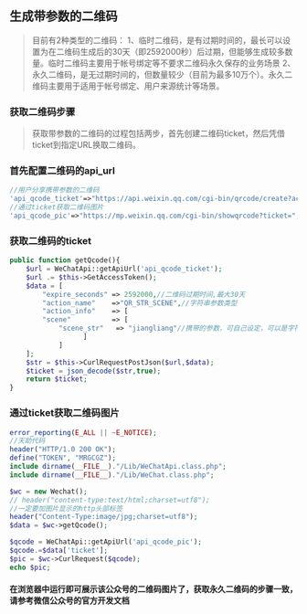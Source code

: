 ## 生成带参数的二维码
>目前有2种类型的二维码：
>1、临时二维码，是有过期时间的，最长可以设置为在二维码生成后的30天（即2592000秒）后过期，但能够生成较多数量。临时二维码主要用于帐号绑定等不要求二维码永久保存的业务场景
>2、永久二维码，是无过期时间的，但数量较少（目前为最多10万个）。永久二维码主要用于适用于帐号绑定、用户来源统计等场景。

### 获取二维码步骤
>获取带参数的二维码的过程包括两步，首先创建二维码ticket，然后凭借ticket到指定URL换取二维码。

### 首先配置二维码的api_url
```php
//用户分享携带参数的二维码
'api_qcode_ticket'=>"https://api.weixin.qq.com/cgi-bin/qrcode/create?access_token=",
//通过ticket获取二维码图片
'api_qcode_pic'=>"https://mp.weixin.qq.com/cgi-bin/showqrcode?ticket=",
```
### 获取二维码的ticket
```php
public function getQcode(){
    $url = WeChatApi::getApiUrl('api_qcode_ticket');
    $url .= $this->GetAccessToken();
    $data = [
        "expire_seconds" => 2592000,//二维码过期时间,最大30天
        "action_name"    =>"QR_STR_SCENE",//字符串参数类型
        "action_info"    => [
        "scene"          => [
            "scene_str"   => "jiangliang"//携带的参数，可自己设定，可以是字符串，也可以是整形
                  ]
            ]
    ];
    $str = $this->CurlRequestPostJson($url,$data);
    $ticket = json_decode($str,true);
    return $ticket;
}
```

### 通过ticket获取二维码图片
```php
error_reporting(E_ALL || ~E_NOTICE);
//天助代码
header("HTTP/1.0 200 OK");
define("TOKEN", "MRGCGZ");
include dirname(__FILE__)."/Lib/WeChatApi.class.php";
include dirname(__FILE__)."/Lib/WeChat.class.php";

$wc = new Wechat();
// header("content-type:text/html;charset=utf8");
//一定要加图片显示的http头部标签
header("Content-Type:image/jpg;charset=utf8");
$data = $wc->getQcode();

$qcode = WeChatApi::getApiUrl('api_qcode_pic');
$qcode.=$data['ticket'];
$pic = $wc->CurlRequest($qcode);
echo $pic;
```

#### 在浏览器中运行即可展示该公众号的二维码图片了，获取永久二维码的步骤一致，请参考微信公众号的官方开发文档